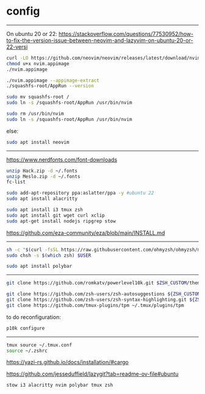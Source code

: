 # config

****

On ubuntu 20 or 22: https://stackoverflow.com/questions/77530952/how-to-fix-the-version-issue-between-neovim-and-lazyvim-on-ubuntu-20-or-22-versi
```bash
curl -LO https://github.com/neovim/neovim/releases/latest/download/nvim.appimage
chmod u+x nvim.appimage
./nvim.appimage

./nvim.appimage --appimage-extract
./squashfs-root/AppRun --version

sudo mv squashfs-root /
sudo ln -s /squashfs-root/AppRun /usr/bin/nvim

sudo rm /usr/bin/nvim
sudo ln -s /squashfs-root/AppRun /usr/bin/nvim

```
else:

```bash
sudo apt install neovim
```
---

https://www.nerdfonts.com/font-downloads
```bash
unzip Hack.zip -d ~/.fonts
unzip Meslo.zip -d ~/.fonts
fc-list
```

```bash
sudo add-apt-repository ppa:aslatter/ppa -y #ubuntu 22
sudo apt install alacritty

sudo apt install i3 tmux zsh
sudo apt install git wget curl xclip
sudo apt-get install nodejs ripgrep stow
```

https://github.com/eza-community/eza/blob/main/INSTALL.md

---

```bash
sh -c "$(curl -fsSL https://raw.githubusercontent.com/ohmyzsh/ohmyzsh/master/tools/install.sh)" #oh my zsh
sudo chsh -s $(which zsh) $USER

sudo apt install polybar
```

---

```bash
git clone https://github.com/romkatv/powerlevel10k.git $ZSH_CUSTOM/themes/powerlevel10k
```

```bash
git clone https://github.com/zsh-users/zsh-autosuggestions ${ZSH_CUSTOM:-~/.oh-my-zsh/custom}/plugins/zsh-autosuggestions
git clone https://github.com/zsh-users/zsh-syntax-highlighting.git ${ZSH_CUSTOM:-~/.oh-my-zsh/custom}/plugins/zsh-syntax-highlighting
git clone https://github.com/tmux-plugins/tpm ~/.tmux/plugins/tpm
```

to do reconfiguration:

```bash
p10k configure
```
---

```bash
tmux source ~/.tmux.conf
source ~/.zshrc
```

https://yazi-rs.github.io/docs/installation/#cargo

https://github.com/jesseduffield/lazygit?tab=readme-ov-file#ubuntu

```bash
stow i3 alacritty nvim polybar tmux zsh
```
